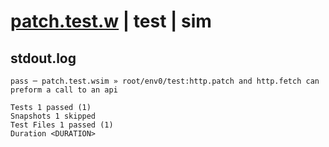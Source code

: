 # [patch.test.w](../../../../../../tests/sdk_tests/api/patch.test.w) | test | sim

## stdout.log
```log
pass ─ patch.test.wsim » root/env0/test:http.patch and http.fetch can preform a call to an api

Tests 1 passed (1)
Snapshots 1 skipped
Test Files 1 passed (1)
Duration <DURATION>
```

